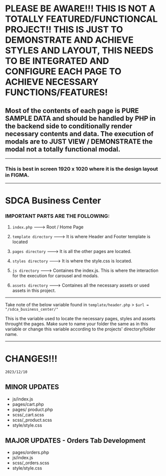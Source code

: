 # PLEASE BE AWARE!!! THIS IS NOT A TOTALLY FEATURED/FUNCTIONCAL PROJECT!! THIS IS JUST TO DEMONSTRATE AND ACHIEVE STYLES AND LAYOUT, THIS NEEDS TO BE INTEGRATED AND CONFIGURE EACH PAGE TO ACHIEVE NECESSARY FUNCTIONS/FEATURES!

## Most of the contents of each page is PURE SAMPLE DATA and should be handled by PHP in the backend side to conditionally render necessary contents and data. The execution of modals are to JUST VIEW / DEMONSTRATE the modal not a totally functional modal.

---

### This is best in screen 1920 x 1020 where it is the design layout in FIGMA.

---

# SDCA Business Center

### IMPORTANT PARTS ARE THE FOLLOWING:

1. `index.php` ---> Root / Home Page

2. `template directory` ---> It is where Header and Footer template is located

3. `pages directory` ---> It is all the other pages are located.

4. `styles directory` ---> It is where the style.css is located.

5. `js directory` ---> Containes the index.js. This is where the interaction for the execution for carousel and modals.

6. `assets directory` ---> Containes all the necessary assets or used assets in this project.

---

Take note of the below variable found in `template/header.php` > `$url = "/sdca_business_center/"`

This is the variable used to locate the necessary pages, styles and assets throught the pages. Make sure to name your folder the same as in this variable or change this variable according to the projects' directory/folder name.

---

# CHANGES!!!
`2023/12/10`
## MINOR UPDATES
- js/index.js
- pages/cart.php
- pages/ product.php
- scss/_cart.scss
- scss/_product.scss
- style/style.css

## MAJOR UPDATES - Orders Tab Development
- pages/orders.php
- js/index.js
- scss/_orders.scss
- style/style.css